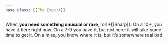 ```yaml
---
base class: [[The Expert]]
---
```

When **you need something unusual or rare**, roll +[[Sharp]]. On a 10+, you have it here right now. On a 7-9 you have it, but not here: it will take some time to get it. On a miss, you know where it is, but it’s somewhere real bad.